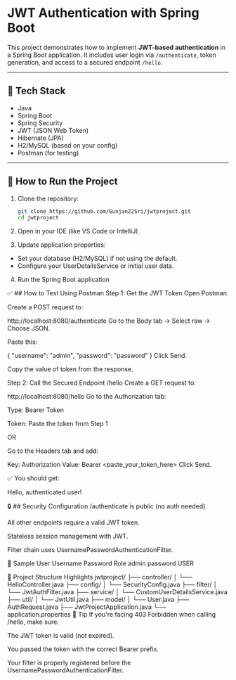 # JWT Authentication with Spring Boot

This project demonstrates how to implement **JWT-based authentication** in a Spring Boot application. It includes user login via `/authenticate`, token generation, and access to a secured endpoint `/hello`.

---

## 🔧 Tech Stack

- Java
- Spring Boot
- Spring Security
- JWT (JSON Web Token)
- Hibernate (JPA)
- H2/MySQL (based on your config)
- Postman (for testing)

---

## 🚀 How to Run the Project

1. Clone the repository:
   ```bash
   git clone https://github.com/Gunjan22Sri/jwtproject.git
   cd jwtproject
2. Open in your IDE (like VS Code or IntelliJ).

3. Update application properties:

 - Set your database (H2/MySQL) if not using the default.
 - Configure your UserDetailsService or initial user data.

4. Run the Spring Boot application
   
✅ ## How to Test Using Postman
Step 1: Get the JWT Token
Open Postman.

Create a POST request to:

http://localhost:8080/authenticate
Go to the Body tab → Select raw → Choose JSON.

Paste this:

{
  "username": "admin",
  "password": "password"
}
Click Send.

Copy the value of token from the response.

Step 2: Call the Secured Endpoint /hello
Create a GET request to:

http://localhost:8080/hello
Go to the Authorization tab:

Type: Bearer Token

Token: Paste the token from Step 1

OR

Go to the Headers tab and add:

Key: Authorization
Value: Bearer <paste_your_token_here>
Click Send.

✅ You should get:

Hello, authenticated user!

🔒 ##  Security Configuration
/authenticate is public (no auth needed).

All other endpoints require a valid JWT token.

Stateless session management with JWT.

Filter chain uses UsernamePasswordAuthenticationFilter.

🧪 Sample User
Username	Password	Role
admin	password	USER

📁 Project Structure Highlights
jwtproject/
├── controller/
│   └── HelloController.java
├── config/
│   └── SecurityConfig.java
├── filter/
│   └── JwtAuthFilter.java
├── service/
│   └── CustomUserDetailsService.java
├── util/
│   └── JwtUtil.java
├── model/
│   └── User.java
├── AuthRequest.java
├── JwtProjectApplication.java
└── application.properties
🧠 Tip
If you're facing 403 Forbidden when calling /hello, make sure:

The JWT token is valid (not expired).

You passed the token with the correct Bearer prefix.

Your filter is properly registered before the UsernamePasswordAuthenticationFilter.

